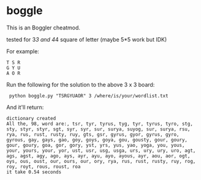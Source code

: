 boggle
======

This is an Boggler cheatmod. 

tested for 3*3 and 4*4 square of letter (maybe 5*5 work but IDK)

For example:

	T S R
    G Y U
    A O R

Run the following for the solution to the above 3 x 3 board:

     python boggle.py "TSRGYUAOR" 3 /where/is/your/wordlist.txt

And it'll return:

	dictionary created
	All the, 98, word are:, tsr, tyr, tyrus, tyg, tyr, tyrus, tyro, stg, sty, styr, styr, sgt, syr, syr, sur, surya, suyog, sur, surya, rsu, rya, rus, rust, rusty, ruy, gts, gsr, gyrus, gyor, gyrus, gyro, gyrous, gay, gays, gao, goy, goys, goya, gou, gousty, gour, goury, gour, goury, goa, gor, gory, yst, yrs, yus, yao, yoga, you, yous, your, yours, your, yor, ust, usr, usg, usga, urs, ury, ury, uro, agt, ags, agst, agy, ago, ays, ayr, ayu, ayo, ayous, ayr, aou, aor, ogt, oys, ous, oust, our, ours, our, ory, rya, rus, rust, rusty, ruy, rog, roy, royt, rous, roust, roa
	it take 0.54 seconds